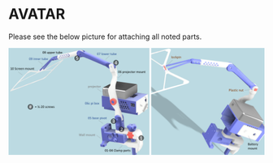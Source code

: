 # AVATAR

Please see the below picture for attaching all noted parts.

![AVATAR Guide](./00%20AVATAR_2023_guide.png)
